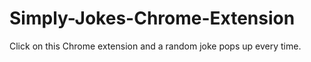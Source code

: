 # Simply-Jokes-Chrome-Extension
Click on this Chrome extension and a random joke pops up every time.
